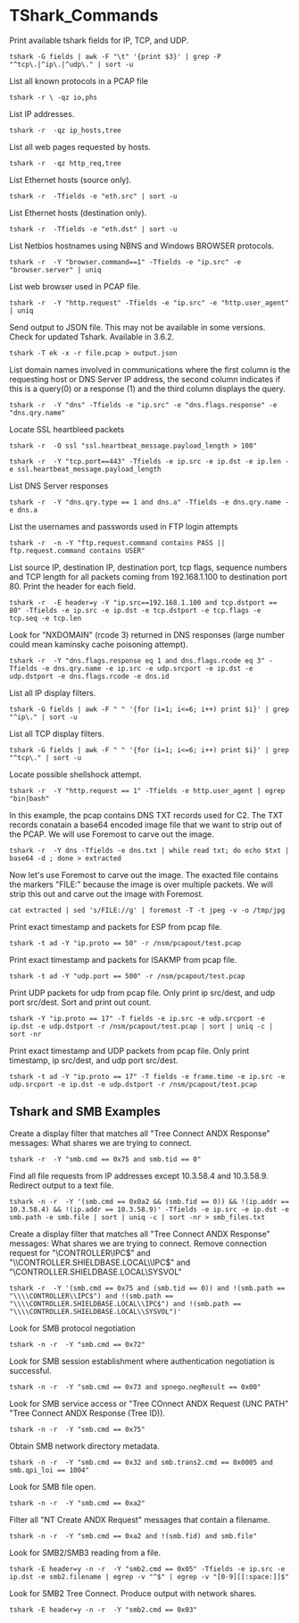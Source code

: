 # TShark_Commands

Print available tshark fields for IP, TCP, and UDP.
<pre><code>tshark -G fields | awk -F "\t" '{print $3}' | grep -P "^tcp\.|^ip\.|^udp\." | sort -u</code></pre>

List all known protocols in a PCAP file
<pre><code>tshark -r \<file.pcap\> -qz io,phs</code></pre>

List IP addresses.
<pre><code>tshark -r <file.pcap> -qz ip_hosts,tree</code></pre>

List all web pages requested by hosts.
<pre><code>tshark -r <file.pcap> -qz http_req,tree</code></pre>

List Ethernet hosts (source only).
<pre><code>tshark -r <file.pcap> -Tfields -e "eth.src" | sort -u</code></pre>

List Ethernet hosts (destination only).
<pre><code>tshark -r <file.pcap> -Tfields -e "eth.dst" | sort -u</code></pre>

List Netbios hostnames using NBNS and Windows BROWSER protocols.
<pre><code>tshark -r <file.pcap> -Y "browser.command==1" -Tfields -e "ip.src" -e "browser.server" | uniq</code></pre>

List web browser used in PCAP file.
<pre><code>tshark -r <file.pcap> -Y "http.request" -Tfields -e "ip.src" -e "http.user_agent" | uniq</code></pre>

Send output to JSON file. This may not be available in some versions. Check for updated Tshark. Available in 3.6.2.
<pre><code>tshark -T ek -x -r file.pcap > output.json</code></pre>

List domain names involved in communications where the first column is the requesting host or DNS Server IP address, the second column indicates if this is a query(0) or a response (1) and the third column displays the query.
<pre><code>tshark -r <file.pcap> -Y "dns" -Tfields -e "ip.src" -e "dns.flags.response" -e "dns.qry.name"</code></pre>

Locate SSL heartbleed packets
<pre><code>tshark -r <file.pcap> -O ssl "ssl.heartbeat_message.payload_length > 100"</code></pre>
<pre><code>tshark -r <file.pcap> -Y "tcp.port==443" -Tfields -e ip.src -e ip.dst -e ip.len -e ssl.heartbeat_message.payload_length</code></pre>

List DNS Server responses
<pre><code>tshark -r <file.pcap> -Y "dns.qry.type == 1 and dns.a" -Tfields -e dns.qry.name -e dns.a</code></pre>

List the usernames and passwords used in FTP login attempts
<pre><code>tshark -r <file.pcap> -n -Y "ftp.request.command contains PASS || ftp.request.command contains USER"</code></pre>

List source IP, destination IP, destination port, tcp flags, sequence numbers and TCP length for all packets coming from 192.168.1.100 to destination port 80. Print the header for each field.
<pre><code>tshark -r <file.pcap> -E header=y -Y "ip.src==192.168.1.100 and tcp.dstport == 80" -Tfields -e ip.src -e ip.dst -e tcp.dstport -e tcp.flags -e tcp.seq -e tcp.len</code></pre>

Look for "NXDOMAIN" (rcode 3) returned in DNS responses (large number could mean kaminsky cache poisoning attempt).
<pre><code>tshark -r <file.pcap> -Y "dns.flags.response eq 1 and dns.flags.rcode eq 3" -Tfields -e dns.qry.name -e ip.src -e udp.srcport -e ip.dst -e udp.dstport -e dns.flags.rcode -e dns.id</code></pre>

List all IP display filters.
<pre><code>tshark -G fields | awk -F " " '{for (i=1; i<=6; i++) print $i}' | grep "^ip\." | sort -u</code></pre>

 List all TCP display filters.
<pre><code>tshark -G fields | awk -F " " '{for (i=1; i<=6; i++) print $i}' | grep "^tcp\." | sort -u</code></pre>

Locate possible shellshock attempt.
<pre><code>tshark -r <file.pcap> -Y "http.request == 1" -Tfields -e http.user_agent | egrep "bin|bash"</code></pre>

In this example, the pcap contains DNS TXT records used for C2. The TXT records conatain a base64 encoded image file that we want to strip out of the PCAP. We will use Foremost to carve out the image.
<pre><code>tshark -r <file.pcap> -Y dns -Tfields -e dns.txt | while read txt; do echo $txt | base64 -d ; done > extracted</code></pre>
Now let's use Foremost to carve out the image. The exacted file contains the markers "FILE:" because the image is over multiple packets. We will strip this out and carve out the image with Foremost.
<pre><code>cat extracted | sed 's/FILE://g' | foremost -T -t jpeg -v -o /tmp/jpg</code></pre>

Print exact timestamp and packets for ESP from pcap file.
<pre><code>tshark -t ad -Y "ip.proto == 50" -r /nsm/pcapout/test.pcap</code></pre>

Print exact timestamp and packets for ISAKMP from pcap file.
<pre><code>tshark -t ad -Y "udp.port == 500" -r /nsm/pcapout/test.pcap</code></pre>

Print UDP packets for udp from pcap file. Only print ip src/dest, and udp port src/dest. Sort and print out count.
<pre><code>tshark -Y "ip.proto == 17" -T fields -e ip.src -e udp.srcport -e ip.dst -e udp.dstport -r /nsm/pcapout/test.pcap | sort | uniq -c | sort -nr</code></pre>

Print exact timestamp and UDP packets from pcap file. Only print timestamp, ip src/dest, and udp port src/dest.
<pre><code>tshark -t ad -Y "ip.proto == 17" -T fields -e frame.time -e ip.src -e udp.srcport -e ip.dst -e udp.dstport -r /nsm/pcapout/test.pcap</code></pre>

## Tshark and SMB Examples

Create a display filter that matches all "Tree Connect  ANDX Response" messages: What shares we are trying to connect.
<pre><code>tshark -r <file.pcap> -Y "smb.cmd == 0x75 and smb.tid == 0"</code></pre>

Find all file requests from IP addresses except 10.3.58.4 and 10.3.58.9. Redirect output to a text file.
<pre><code>tshark -n -r <file.pcap> -Y '(smb.cmd == 0x0a2 && (smb.fid == 0)) && !(ip.addr == 10.3.58.4) && !(ip.addr == 10.3.58.9)' -Tfields -e ip.src -e ip.dst -e smb.path -e smb.file | sort | uniq -c | sort -nr > smb_files.txt</code></pre>

Create a display filter that matches all "Tree Connect  ANDX Response" messages: What shares we are trying to connect. Remove connection request for "\\CONTROLLER\\IPC$" and "\\CONTROLLER.SHIELDBASE.LOCAL\\IPC$" and "\\CONTROLLER.SHIELDBASE.LOCAL\\SYSVOL"
<pre><code>tshark -r <file.pcap> -Y '(smb.cmd == 0x75 and (smb.tid == 0)) and !(smb.path == "\\\\CONTROLLER\\IPC$") and !(smb.path == "\\\\CONTROLLER.SHIELDBASE.LOCAL\\IPC$") and !(smb.path == "\\\\CONTROLLER.SHIELDBASE.LOCAL\\SYSVOL")'</code></pre>

Look for SMB protocol negotiation
<pre><code>tshark -n -r <file.pcap> -Y "smb.cmd == 0x72"</code></pre>

Look for SMB session establishment where authentication negotiation is successful.
<pre><code>tshark -n -r <file.pcap> -Y "smb.cmd == 0x73 and spnego.negResult == 0x00"</code></pre>

Look for SMB service access or "Tree COnnect ANDX Request (UNC PATH" "Tree Connect ANDX Response (Tree ID)).
<pre><code>tshark -n -r <file.pcap> -Y "smb.cmd == 0x75"</code></pre>

Obtain SMB network directory metadata.
<pre><code>tshark -n -r <file.pcap> -Y "smb.cmd == 0x32 and smb.trans2.cmd == 0x0005 and smb.qpi_loi == 1004"</code></pre>

Look for SMB file open.
<pre><code>tshark -n -r <file.pcap> -Y "smb.cmd == 0xa2"</code></pre>

Filter all "NT Create ANDX Request" messages that contain a filename.
<pre><code>tshark -n -r <file.pcap> -Y "smb.cmd == 0xa2 and !(smb.fid) and smb.file"</code></pre>

Look for SMB2/SMB3 reading from a file.
<pre><code>tshark -E header=y -n -r <file.pcap> -Y "smb2.cmd == 0x05" -Tfields -e ip.src -e ip.dst -e smb2.filename | egrep -v "^$" | egrep -v "[0-9][[:space:]]$"</code></pre>

Look for SMB2 Tree Connect. Produce output with network shares.
<pre><code>tshark -E header=y -n -r <file.pcap> -Y "smb2.cmd == 0x03"</code></pre>

